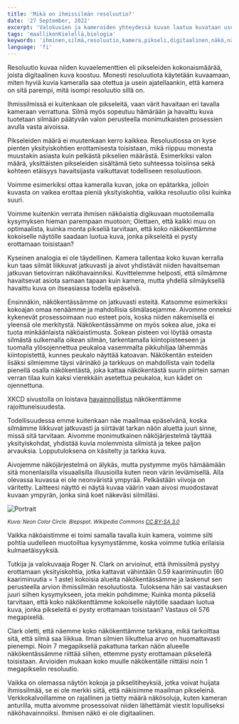 ```yaml
---
title: 'Mikä on ihmissilmän resoluutio?'
date: '27 September, 2022'
excerpt: 'Valokuvien ja kameroiden yhteydessä kuvan laatua kuvataan usein pikseleinä. Miten laadukasta kuvaa omat silmämme tuottavat?'
tags: 'maallikonKielellä,biologia'
keywords: 'ihminen,silmä,resoluutio,kamera,pikseli,digitaalinen,näkö,näkökenttä,illuusio'
language: 'fi'
---
```


Resoluutio kuvaa niiden kuvaelementtien eli pikseleiden kokonaismäärää, joista digitaalinen kuva koostuu. Monesti resoluutiota käytetään kuvaamaan, miten hyviä kuvia kameralla saa otettua ja usein ajatellaankin, että kamera on sitä parempi, mitä isompi resoluutio sillä on.

Ihmissilmissä ei kuitenkaan ole pikseleitä, vaan värit havaitaan eri tavalla kameraan verrattuna. Silmä myös sopeutuu hämärään ja havaittu kuva tuotetaan silmään päätyvän valon perusteella monimutkaisten prosessien avulla vasta aivoissa.

Pikseleiden määrä ei muutenkaan kerro kaikkea. Resoluutiossa on kyse pienten yksityiskohtien erottamisesta toisistaan, mikä riippuu monesta muustakin asiasta kuin pelkästä pikselien määrästä. Esimerkiksi valon määrä, yksittäisten pikseleiden sisältämä tieto suhteessa toisiinsa sekä kohteen etäisyys havaitsijasta vaikuttavat todelliseen resoluutioon.

Voimme esimerkiksi ottaa kameralla kuvan, joka on epätarkka, jolloin kuvasta on vaikea erottaa pieniä yksityiskohtia, vaikka resoluutio olisi kuinka suuri.

Voimme kuitenkin verrata ihmisen näköaistia digikuvaan muotoilemalla kysymyksen hieman parempaan muotoon; Olettaen, että kaikki muu on optimaalista, kuinka monta pikseliä tarvitaan, että koko näkökenttämme kokoiselle näytölle saadaan luotua kuva, jonka pikseleitä ei pysty erottamaan toisistaan?

Kyseinen analogia ei ole täydellinen. Kamera tallentaa koko kuvan kerralla kun taas silmät liikkuvat jatkuvasti ja aivot yhdistävät niiden havaitseman jatkuvan tietovirran näköhavainniksi. Kuvittelemme helposti, että silmämme havaitsevat asiota samaan tapaan kuin kamera, mutta yhdellä silmäyksellä havaittu kuva on itseasiassa todella epäselvä.

Ensinnäkin, näkökentässämme on jatkuvasti esteitä. Katsomme esimerkiksi kokoajan omaa nenäämme ja mahdollisia silmälasejamme. Aivomme onneksi kykenevät prosessoimaan nuo esteet pois, koska niiden näkemisellä ei yleensä ole merkitystä. Näkökentässämme on myös sokea alue, joka ei tuota minkäänlaista näköaistimusta. Sokean pisteen voi löytää omasta silmästä sulkemalla oikean silmän, tarkentamalla kiintopisteeseen ja tuomalla ylösojennettua peukaloa vasemmalta pikkuhiljaa lähemmäs kiintopistettä, kunnes peukalo näyttää katoavan. Näkökentän esteiden lisäksi silmiemme täysi värinäkö ja tarkkuus on mahdollista vain todella pienellä osalla näkökentästä, joka kattaa näkökentästä suurin piirtein saman verran tilaa kuin kaksi vierekkäin asetettua peukaloa, kun kädet on ojennettuna.

XKCD sivustolla on loistava [havainnollistus](https://xkcd.com/1080/large/) näkökenttämme rajoittuneisuudesta.

Todellisuudessa emme kuitenkaan näe maailmaa epäselvänä, koska silmämme liikkuvat jatkuvasti ja siirtävät tarkan näön aluetta juuri sinne, missä sitä tarvitaan. Aivomme monimutkainen näköjärjestelmä täyttää yksityiskohdat, yhdistää kuvia molemmista silmistä ja tekee paljon arvauksia. Lopputuloksena on käsitelty ja tarkka kuva.

Aivojemme näköjärjestelmä on älykäs, mutta pystymme myös hämäämään sitä monenlaisilla visuaalisilla illuusioilla kuten neon värin leviämisellä. Alla olevassa kuvassa ei ole neonväristä ympyrää. Pelkästään viivoja on väritetty. Laitteesi näyttö ei näytä kuvaa väärin vaan aivosi muodostavat kuvaan ympyrän, jonka sinä koet näkeväsi silmilläsi.

<picture>
  <source srcset="/images/posts/what-is-the-resolution-of-human-eye/neon_color_circle.webp" type="image/webp"  />
  <source srcset="/images/posts/what-is-the-resolution-of-human-eye/neon_color_circle.jpg" type="image/jpeg" />
  <img src="/images/posts/what-is-the-resolution-of-human-eye/neon_color_circle.jpg" alt="Portrait" style="max-width: calc(100vw - 4em)" loading="lazy"/>
</picture>

_<sup>Kuva: Neon Color Circle. Blepspot. Wikipedia Commons [CC BY-SA 3.0](https://creativecommons.org/licenses/by-sa/3.0/)</sup>_

Vaikka näköaistimme ei toimi samalla tavalla kuin kamera, voimme silti pohtia uudelleen muotoiltua kysymystämme, koska voimme tutkia erilaisia kulmaetäisyyksiä.

Tutkija ja valokuvaaja Roger N. Clark on arvioinut, että ihmissilmä pystyy erottamaan yksityiskohtia, jotka kattavat vähintään 0.59 kaariminuutin (60 kaariminuutia = 1 aste) kokoisia alueita näkökentässämme ja laskenut sen perusteella arvion ihmissilmän resoluutiosta. Tuloksena hän sai vastauksen juuri siihen kysymykseen, jota mekin pohdimme; Kuinka monta pikseliä tarvitaan, että koko näkökenttämme kokoiselle näytölle saadaan luotua kuva, jonka pikseleitä ei pysty erottamaan toisistaan? Vastaus oli 576 megapixeliä.

Clark oletti, että näemme koko näkökenttämme tarkkana, mikä tarkoittaa sitä, että silmä saa liikkua. Ilman silmien liikuttelua arvo on huomattavasti pienempi. Noin 7 megapikseliä pakattuna tarkan näön alueelle näkökentässämme riittää siihen, ettemme pysty erottamaan pikseleitä toisistaan. Arvioiden mukaan koko muulle näkökentälle riittäisi noin 1 megapikselin resoluutio.

Vaikka on olemassa näytön kokoja ja pikselitiheyksiä, jotka voivat huijata ihmissilmää, se ei ole merkki siitä, että näkisimme maailman pikseleinä. Verkkokalvoillamme on rajallinen ja tietty määrä näkösoluja, kuten kameran anturilla, mutta aivomme prosessoivat niiden lähettämät viestit lopulliseksi näköhavainnoiksi. Ihmisen näkö ei ole digitaalinen.
